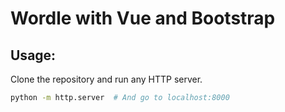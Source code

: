 Wordle with Vue and Bootstrap
=============================

Usage:
------

Clone the repository and run any HTTP server.

```bash
python -m http.server  # And go to localhost:8000
```

